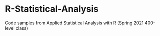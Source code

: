 # R-Statistical-Analysis
Code samples from Applied Statistical Analysis with R (Spring 2021 400-level class)
